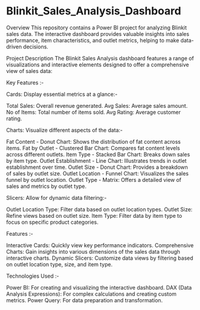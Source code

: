 # Blinkit_Sales_Analysis_Dashboard

Overview
This repository contains a Power BI project for analyzing Blinkit sales data. The interactive dashboard provides valuable insights into sales performance, item characteristics, and outlet metrics, helping to make data-driven decisions.

Project Description
The Blinkit Sales Analysis dashboard features a range of visualizations and interactive elements designed to offer a comprehensive view of sales data:

Key Features :-

Cards: Display essential metrics at a glance:-

Total Sales: Overall revenue generated.
Avg Sales: Average sales amount.
No of Items: Total number of items sold.
Avg Rating: Average customer rating.

Charts: Visualize different aspects of the data:-

Fat Content - Donut Chart: Shows the distribution of fat content across items.
Fat by Outlet - Clustered Bar Chart: Compares fat content levels across different outlets.
Item Type - Stacked Bar Chart: Breaks down sales by item type.
Outlet Establishment - Line Chart: Illustrates trends in outlet establishment over time.
Outlet Size - Donut Chart: Provides a breakdown of sales by outlet size.
Outlet Location - Funnel Chart: Visualizes the sales funnel by outlet location.
Outlet Type - Matrix: Offers a detailed view of sales and metrics by outlet type.

Slicers: Allow for dynamic data filtering:-

Outlet Location Type: Filter data based on outlet location types.
Outlet Size: Refine views based on outlet size.
Item Type: Filter data by item type to focus on specific product categories.

Features :-

Interactive Cards: Quickly view key performance indicators.
Comprehensive Charts: Gain insights into various dimensions of the sales data through interactive charts.
Dynamic Slicers: Customize data views by filtering based on outlet location type, size, and item type.

Technologies Used :-

Power BI: For creating and visualizing the interactive dashboard.
DAX (Data Analysis Expressions): For complex calculations and creating custom metrics.
Power Query: For data preparation and transformation.


